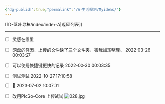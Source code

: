 ```yaml
---
{"dg-publish":true,"permalink":"/A-生活规划/Myideas/"}
---
```



[[D-落叶寻枝/index/index-A\|返回列表]]

---  

- [ ] 灵感在哪里  
- [ ] 网盘的原因，上传的文件缺了三个文件夹，害我加班整理。  2022-03-26 00:03:27
- [ ] 可以使用快捷键更快的记录  2022-03-30 00:03:35
- [ ] 测试测试  2022-10-27 17:10:58
- [ ] 🌴  2023-07-02 10:07:01
- [ ] 改用PIcGo-Core 上传试试 
![028.jpg](https://media.luckyits.com/obsidian/20230714183439446.jpg)

